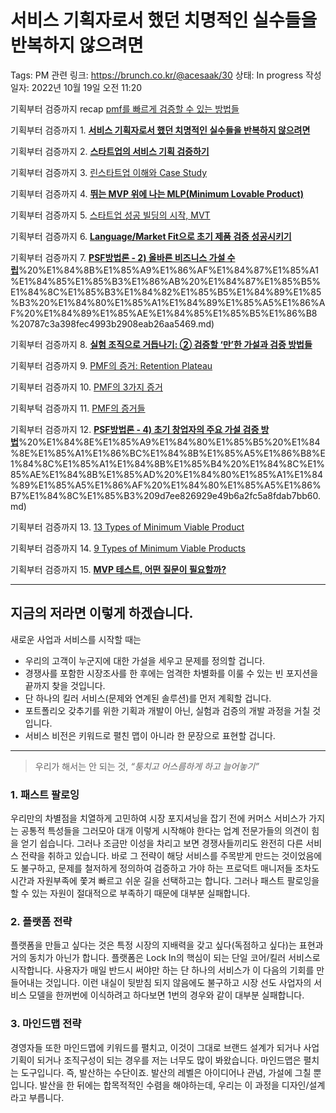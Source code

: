 # 서비스 기획자로서 했던 치명적인 실수들을 반복하지 않으려면

Tags: PM
관련 링크: https://brunch.co.kr/@acesaak/30
상태: In progress
작성 일자: 2022년 10월 19일 오전 11:20

기획부터 검증까지 recap [pmf를 빠르게 검증할 수 있는 방법들](pmf%E1%84%85%E1%85%B3%E1%86%AF%20%E1%84%88%E1%85%A1%E1%84%85%E1%85%B3%E1%84%80%E1%85%A6%20%E1%84%80%E1%85%A5%E1%86%B7%E1%84%8C%E1%85%B3%E1%86%BC%E1%84%92%E1%85%A1%E1%86%AF%20%E1%84%89%E1%85%AE%20%E1%84%8B%E1%85%B5%E1%86%BB%E1%84%82%E1%85%B3%E1%86%AB%20%E1%84%87%E1%85%A1%E1%86%BC%E1%84%87%E1%85%A5%E1%86%B8%E1%84%83%E1%85%B3%E1%86%AF%2007c14c586064488eafeb2a74b448ebf2.md) 

기획부터 검증까지 1.  [**서비스 기획자로서 했던 치명적인 실수들을 반복하지 않으려면**](%E1%84%89%E1%85%A5%E1%84%87%E1%85%B5%E1%84%89%E1%85%B3%20%E1%84%80%E1%85%B5%E1%84%92%E1%85%AC%E1%86%A8%E1%84%8C%E1%85%A1%E1%84%85%E1%85%A9%E1%84%89%E1%85%A5%20%E1%84%92%E1%85%A2%E1%86%BB%E1%84%83%E1%85%A5%E1%86%AB%20%E1%84%8E%E1%85%B5%E1%84%86%E1%85%A7%E1%86%BC%E1%84%8C%E1%85%A5%E1%86%A8%E1%84%8B%E1%85%B5%E1%86%AB%20%E1%84%89%E1%85%B5%E1%86%AF%E1%84%89%E1%85%AE%E1%84%83%E1%85%B3%E1%86%AF%E1%84%8B%E1%85%B3%E1%86%AF%20%20c4f3325a204c40c4b6a9c4886af86c93.md) 

기획부터 검증까지 2.  [**스타트업의 서비스 기획 검증하기**](%E1%84%89%E1%85%B3%E1%84%90%E1%85%A1%E1%84%90%E1%85%B3%E1%84%8B%E1%85%A5%E1%86%B8%E1%84%8B%E1%85%B4%20%E1%84%89%E1%85%A5%E1%84%87%E1%85%B5%E1%84%89%E1%85%B3%20%E1%84%80%E1%85%B5%E1%84%92%E1%85%AC%E1%86%A8%20%E1%84%80%E1%85%A5%E1%86%B7%E1%84%8C%E1%85%B3%E1%86%BC%E1%84%92%E1%85%A1%E1%84%80%E1%85%B5%2078d46f58be97467eb2539a2782aa0feb.md) 

기획부터 검증까지 3.  [린스타트업 이해와 Case Study](%E1%84%85%E1%85%B5%E1%86%AB%E1%84%89%E1%85%B3%E1%84%90%E1%85%A1%E1%84%90%E1%85%B3%E1%84%8B%E1%85%A5%E1%86%B8%20%E1%84%8B%E1%85%B5%E1%84%92%E1%85%A2%E1%84%8B%E1%85%AA%20Case%20Study%2031b47ccd901a441289f29db771f4e143.md) 

기획부터 검증까지 4.  [**뛰는 MVP 위에 나는 MLP(Minimum Lovable Product)**](%E1%84%84%E1%85%B1%E1%84%82%E1%85%B3%E1%86%AB%20MVP%20%E1%84%8B%E1%85%B1%E1%84%8B%E1%85%A6%20%E1%84%82%E1%85%A1%E1%84%82%E1%85%B3%E1%86%AB%20MLP(Minimum%20Lovable%20Product)%20f392988c1b7c4b819cefb51f0e9eae2c.md) 

기획부터 검증까지 5.  [스타트업 성공 빌딩의 시작, MVT](%E1%84%89%E1%85%B3%E1%84%90%E1%85%A1%E1%84%90%E1%85%B3%E1%84%8B%E1%85%A5%E1%86%B8%20%E1%84%89%E1%85%A5%E1%86%BC%E1%84%80%E1%85%A9%E1%86%BC%20%E1%84%87%E1%85%B5%E1%86%AF%E1%84%83%E1%85%B5%E1%86%BC%E1%84%8B%E1%85%B4%20%E1%84%89%E1%85%B5%E1%84%8C%E1%85%A1%E1%86%A8,%20MVT%2060158e62bc8e4cbcbf2ab37c047926d6.md) 

기획부터 검증까지 6.  [**Language/Market Fit으로 초기 제품 검증 성공시키기**](Language%20Market%20Fit%E1%84%8B%E1%85%B3%E1%84%85%E1%85%A9%20%E1%84%8E%E1%85%A9%E1%84%80%E1%85%B5%20%E1%84%8C%E1%85%A6%E1%84%91%E1%85%AE%E1%86%B7%20%E1%84%80%E1%85%A5%E1%86%B7%E1%84%8C%E1%85%B3%E1%86%BC%20%E1%84%89%E1%85%A5%E1%86%BC%E1%84%80%E1%85%A9%E1%86%BC%E1%84%89%E1%85%B5%2012accfc952104dc5bd64a566a3c235bd.md)

기획부터 검증까지 7.  [**PSF방법론 - 2) 올바른 비즈니스 가설 수립**](PSF%E1%84%87%E1%85%A1%E1%86%BC%E1%84%87%E1%85%A5%E1%86%B8%E1%84%85%E1%85%A9%E1%86%AB%20-%202)%20%E1%84%8B%E1%85%A9%E1%86%AF%E1%84%87%E1%85%A1%E1%84%85%E1%85%B3%E1%86%AB%20%E1%84%87%E1%85%B5%E1%84%8C%E1%85%B3%E1%84%82%E1%85%B5%E1%84%89%E1%85%B3%20%E1%84%80%E1%85%A1%E1%84%89%E1%85%A5%E1%86%AF%20%E1%84%89%E1%85%AE%E1%84%85%E1%85%B5%E1%86%B8%20787c3a398fec4993b2908eab26aa5469.md) 

기획부터 검증까지 8.  [**실험 조직으로 거듭나기: ② 검증할 ‘만’한 가설과 검증 방법들**](%E1%84%89%E1%85%B5%E1%86%AF%E1%84%92%E1%85%A5%E1%86%B7%20%E1%84%8C%E1%85%A9%E1%84%8C%E1%85%B5%E1%86%A8%E1%84%8B%E1%85%B3%E1%84%85%E1%85%A9%20%E1%84%80%E1%85%A5%E1%84%83%E1%85%B3%E1%86%B8%E1%84%82%E1%85%A1%E1%84%80%E1%85%B5%20%E2%91%A1%20%E1%84%80%E1%85%A5%E1%86%B7%E1%84%8C%E1%85%B3%E1%86%BC%E1%84%92%E1%85%A1%E1%86%AF%20%E2%80%98%E1%84%86%E1%85%A1%E1%86%AB%E2%80%99%E1%84%92%E1%85%A1%E1%86%AB%20%E1%84%80%E1%85%A1%201118c0192c474ef5a68c9c930842e4d4.md) 

기획부터 검증까지 9.  [PMF의 증거: Retention Plateau](PMF%E1%84%8B%E1%85%B4%20%E1%84%8C%E1%85%B3%E1%86%BC%E1%84%80%E1%85%A5%20Retention%20Plateau%203bf8e70a4048490e95956078bdafd698.md) 

기획부터 검증까지 10.  [PMF의 3가지 증거](PMF%E1%84%8B%E1%85%B4%203%E1%84%80%E1%85%A1%E1%84%8C%E1%85%B5%20%E1%84%8C%E1%85%B3%E1%86%BC%E1%84%80%E1%85%A5%202323058615fc45afb6dff8c51a3fdd69.md) 

기획부턱 검증까지 11. [PMF의 증거들](PMF%E1%84%8B%E1%85%B4%20%E1%84%8C%E1%85%B3%E1%86%BC%E1%84%80%E1%85%A5%E1%84%83%E1%85%B3%E1%86%AF%208b70b6fbe8e64baaa81b7e78786aa6eb.md) 

기획부터 검증까지 12.  [**PSF방법론 - 4) 초기 창업자의 주요 가설 검증 방법**](PSF%E1%84%87%E1%85%A1%E1%86%BC%E1%84%87%E1%85%A5%E1%86%B8%E1%84%85%E1%85%A9%E1%86%AB%20-%204)%20%E1%84%8E%E1%85%A9%E1%84%80%E1%85%B5%20%E1%84%8E%E1%85%A1%E1%86%BC%E1%84%8B%E1%85%A5%E1%86%B8%E1%84%8C%E1%85%A1%E1%84%8B%E1%85%B4%20%E1%84%8C%E1%85%AE%E1%84%8B%E1%85%AD%20%E1%84%80%E1%85%A1%E1%84%89%E1%85%A5%E1%86%AF%20%E1%84%80%E1%85%A5%E1%86%B7%E1%84%8C%E1%85%B3%209d7ee826929e49b6a2fc5a8fdab7bb60.md) 

기획부터 검증까지 13.  [13 Types of Minimum Viable Product](13%20Types%20of%20Minimum%20Viable%20Product%209877ba7e1ea24eca878ce029993c21c6.md) 

기획부터 검증까지 14. [9 Types of Minimum Viable Products](9%20Types%20of%20Minimum%20Viable%20Products%20312d4a213111474191b686cc5b47d240.md) 

기획부터 검증까지 15. [**MVP 테스트, 어떤 질문이 필요할까?**](MVP%20%E1%84%90%E1%85%A6%E1%84%89%E1%85%B3%E1%84%90%E1%85%B3,%20%E1%84%8B%E1%85%A5%E1%84%84%E1%85%A5%E1%86%AB%20%E1%84%8C%E1%85%B5%E1%86%AF%E1%84%86%E1%85%AE%E1%86%AB%E1%84%8B%E1%85%B5%20%E1%84%91%E1%85%B5%E1%86%AF%E1%84%8B%E1%85%AD%E1%84%92%E1%85%A1%E1%86%AF%E1%84%81%E1%85%A1%202af705f283bb46c99d636343942b6ac2.md) 

---

## 지금의 저라면 이렇게 하겠습니다.

새로운 사업과 서비스를 시작할 때는

- 우리의 고객이 누군지에 대한 가설을 세우고 문제를 정의할 겁니다.
- 경쟁사를 포함한 시장조사를 한 후에는 엄격한 차별화를 이룰 수 있는 빈 포지션을 끝까지 찾을 것입니다.
- 단 하나의 킬러 서비스(문제와 연계된 솔루션)를 먼저 계획할 겁니다.
- 포트폴리오 갖추기를 위한 기획과 개발이 아닌, 실험과 검증의 개발 과정을 거칠 것입니다.
- 서비스 비전은 키워드로 펼친 맵이 아니라 한 문장으로 표현할 겁니다.

---

> 우리가 해서는 안 되는 것, *“퉁치고 어스름하게 하고 늘어놓기”*
> 

### 1. 패스트 팔로잉

우리만의 차별점을 치열하게 고민하여 시장 포지셔닝을 잡기 전에 커머스 서비스가 가지는 공통적 특성들을 그러모아 대개 이렇게 시작해야 한다는 업계 전문가들의 의견이 힘을 얻기 쉽습니다. 그러나 조금만 이성을 차리고 보면 경쟁사들끼리도 완전히 다른 서비스 전략을 취하고 있습니다. 바로 그 전략이 해당 서비스를 주목받게 만드는 것이었음에도 불구하고, 문제를 철저하게 정의하여 검증하고 가야 하는 프로덕트 매니저들 조차도 시간과 자원부족에 쫓겨 빠르고 쉬운 길을 선택하고는 합니다. 그러나 패스트 팔로잉을 할 수 있는 자원이 절대적으로 부족하기 때문에 대부분 실패합니다.

### 2. 플랫폼 전략

플랫폼을 만들고 싶다는 것은 특정 시장의 지배력을 갖고 싶다(독점하고 싶다)는 표현과 거의 동치가 아닌가 합니다. 플랫폼은 Lock In의 핵심이 되는 단일 코어/킬러 서비스로 시작합니다. 사용자가 매일 반드시 써야만 하는 단 하나의 서비스가 이 다음의 기회를 만들어내는 것입니다. 이런 내실이 뒷받침 되지 않음에도 불구하고 시장 선도 사업자의 서비스 모델을 한꺼번에 이식하려고 하다보면 1번의 경우와 같이 대부분 실패합니다.

### 3. 마인드맵 전략

경영자들 또한 마인드맵에 키워드를 펼치고, 이것이 그대로 브랜드 설계가 되거나 사업기획이 되거나 조직구성이 되는 경우를 저는 너무도 많이 봐왔습니다. 마인드맵은 펼치는 도구입니다. 즉, 발산하는 수단이죠. 발산의 레벨은 아이디어나 관념, 가설에 그칠 뿐입니다. 발산을 한 뒤에는 합목적적인 수렴을 해야하는데, 우리는 이 과정을 디자인/설계 라고 부릅니다.